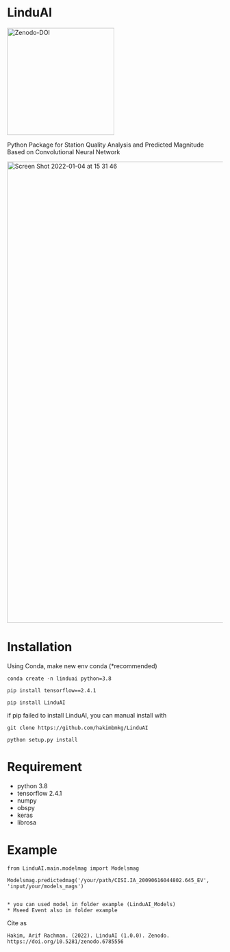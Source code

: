# LinduAI

<a href="https://doi.org/10.5281/zenodo.6785556"><img width="250" alt="Zenodo-DOI" src="https://zenodo.org/badge/DOI/10.5281/zenodo.6785556.svg"/></a>

Python Package for Station Quality Analysis and Predicted Magnitude Based on Convolutional Neural Network

<img width="1077" alt="Screen Shot 2022-01-04 at 15 31 46" src="https://user-images.githubusercontent.com/28749749/148031066-866757d9-c696-4ece-8808-fff635a52178.png">

# <b>Installation</b>

Using Conda, make new env conda (*recommended)
```
conda create -n linduai python=3.8
```
```
pip install tensorflow==2.4.1
```
```
pip install LinduAI
```
if pip failed to install LinduAI, you can manual install with 

```git clone https://github.com/hakimbmkg/LinduAI```

```
python setup.py install
```

# Requirement
- python 3.8
- tensorflow 2.4.1
- numpy
- obspy
- keras
- librosa

# Example

```
from LinduAI.main.modelmag import Modelsmag

Modelsmag.predictedmag('/your/path/CISI.IA_20090616044802.645_EV', 'input/your/models_mags')


* you can used model in folder example (LinduAI_Models)
* Mseed Event also in folder example

```

Cite as
```
Hakim, Arif Rachman. (2022). LinduAI (1.0.0). Zenodo. https://doi.org/10.5281/zenodo.6785556
```
